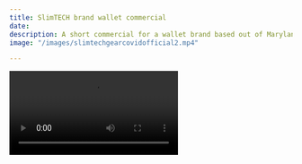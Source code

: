 ```yaml
---
title: SlimTECH brand wallet commercial
date: 
description: A short commercial for a wallet brand based out of Maryland
image: "/images/slimtechgearcovidofficial2.mp4"

---
```

![](/images/slimtechgearcovidofficial2.mp4)